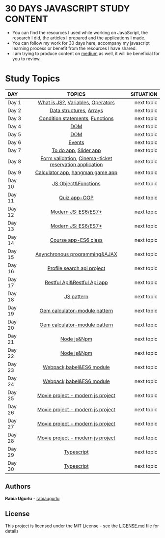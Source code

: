                               
                              
   # 30 DAYS JAVASCRIPT STUDY CONTENT
   + You can find the resources I used while working on JavaScript, the research I did, the articles I prepared and the applications I made.
   + You can follow my work for 30 days here, accompany my javascript learning process or benefit from the resources I have shared.   
   + I am trying to produce content on [medium](https://medium.com/@rabiaugurlu) as well, it will be beneficial for you to review.   


  # Study Topics

   | DAY | TOPICS | SITUATION |
   | :---         |     :---:      |          ---: |
   | Day 1   | [What is JS?](https://github.com/rabiaugurlu/30DaysOfJS), [Variables](https://github.com/rabiaugurlu/30DaysOfJS), [Operators](https://github.com/rabiaugurlu/30DaysOfJS)     | next topic    |
   | Day 2     |  [Data structures](https://github.com/rabiaugurlu/30DaysOfJS), [Arrays](https://github.com/rabiaugurlu/30DaysOfJS)      | next topic     |
   | Day 3     | [Condition statements](https://github.com/rabiaugurlu/30DaysOfJS), [Functions](https://github.com/rabiaugurlu/30DaysOfJS)       | next topic      | 
   | Day 4     | [DOM](https://github.com/rabiaugurlu/30DaysOfJS)        | next topic     |
   | Day 5     | [DOM](https://github.com/rabiaugurlu/30DaysOfJS)       | next topic      |
   | Day 6     | [Events](https://github.com/rabiaugurlu/30DaysOfJS)       | next topic      |
   | Day 7     | [To do app](https://github.com/rabiaugurlu/30DaysOfJS), [Slider app](https://github.com/rabiaugurlu/30DaysOfJS)       | next topic      |
   | Day 8     | [Form validation](https://github.com/rabiaugurlu/30DaysOfJS), [Cinema-ticket reservation application](https://github.com/rabiaugurlu/30DaysOfJS)       | next topic      |
   | Day 9     | [Calculator app](https://github.com/rabiaugurlu/30DaysOfJS), [hangman game app](https://github.com/rabiaugurlu/30DaysOfJS)       | next topic      |
   | Day 10     | [JS Object&Functions](https://github.com/rabiaugurlu/30DaysOfJS)       | next topic      |
   | Day 11     | [Quiz app-OOP](https://github.com/rabiaugurlu/30DaysOfJS)       | next topic      |
   | Day 12     | [Modern JS: ES6/ES7+](https://github.com/rabiaugurlu/30DaysOfJS)       | next topic      |
   | Day 13     | [Modern JS: ES6/ES7+](https://github.com/rabiaugurlu/30DaysOfJS)       | next topic      |
   | Day 14     | [Course app-ES6 class](https://github.com/rabiaugurlu/30DaysOfJS)       | next topic      |
   | Day 15     | [Asynchronous programming&AJAX](https://github.com/rabiaugurlu/30DaysOfJS)       | next topic      |
   | Day 16     | [Profile search api project](https://github.com/rabiaugurlu/30DaysOfJS)       | next topic      |
   | Day 17     | [Restful Api&Restful Api app](https://github.com/rabiaugurlu/30DaysOfJS)       | next topic      | 
   | Day 18     | [JS pattern](https://github.com/rabiaugurlu/30DaysOfJS)            |  next topic
   | Day 19     | [Oem calculator-module pattern](https://github.com/rabiaugurlu/30DaysOfJS)       | next topic      | 
   | Day 20     | [Oem calculator-module pattern](https://github.com/rabiaugurlu/30DaysOfJS)       | next topic      | 
   | Day 21     | [Node js&Npm](https://github.com/rabiaugurlu/30DaysOfJS)       | next topic      | 
   | Day 22     | [Node js&Npm](https://github.com/rabiaugurlu/30DaysOfJS)       | next topic      | 
   | Day 23     | [Webpack,babel&ES6 module](https://github.com/rabiaugurlu/30DaysOfJS)       | next topic      | 
   | Day 24     | [Webpack,babel&ES6 module](https://github.com/rabiaugurlu/30DaysOfJS)       | next topic      | 
   | Day 25     | [Movie project - modern js project](https://github.com/rabiaugurlu/30DaysOfJS)       | next topic      | 
   | Day 26     | [Movie project - modern js project](https://github.com/rabiaugurlu/30DaysOfJS)       | next topic      | 
   | Day 27     | [Movie project - modern js project](https://github.com/rabiaugurlu/30DaysOfJS)       | next topic      | 
   | Day 28     | [Movie project - modern js project](https://github.com/rabiaugurlu/30DaysOfJS)       | next topic      | 
   | Day 29     | [Typescript](https://github.com/rabiaugurlu/30DaysOfJS)       | next topic     | 
   | Day 30     | [Typescript](https://github.com/rabiaugurlu/30DaysOfJS)       | next topic      | 
   
   
   
   
  ## Authors
 **Rabia Uğurlu** - [rabiaugurlu](https://github.com/rabiaugurlu)
## License
This project is licensed under the MIT License - see the [LICENSE.md](LICENSE.md) file for details
                                                                  
